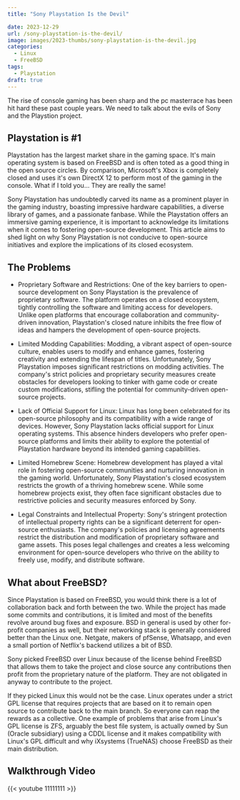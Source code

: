 ```yaml
---
title: "Sony Playstation Is the Devil"

date: 2023-12-29
url: /sony-playstation-is-the-devil/
image: images/2023-thumbs/sony-playstation-is-the-devil.jpg
categories:
  - Linux
  - FreeBSD
tags:
  - Playstation
draft: true
---
```

The rise of console gaming has been sharp and the pc masterrace has been hit hard these past couple years. We need to talk about the evils of Sony and the Playstion project.
<!--more-->

## Playstation is #1

Playstation has the largest market share in the gaming space. It's main operating system is based on FreeBSD and is often toted as a good thing in the open source circles. By comparison, Microsoft's Xbox is completely closed and uses it's own DirectX 12 to perform most of the gaming in the console. What if I told you... They are really the same!

Sony Playstation has undoubtedly carved its name as a prominent player in the gaming industry, boasting impressive hardware capabilities, a diverse library of games, and a passionate fanbase. While the Playstation offers an immersive gaming experience, it is important to acknowledge its limitations when it comes to fostering open-source development. This article aims to shed light on why Sony Playstation is not conducive to open-source initiatives and explore the implications of its closed ecosystem.

## The Problems

- Proprietary Software and Restrictions:
One of the key barriers to open-source development on Sony Playstation is the prevalence of proprietary software. The platform operates on a closed ecosystem, tightly controlling the software and limiting access for developers. Unlike open platforms that encourage collaboration and community-driven innovation, Playstation's closed nature inhibits the free flow of ideas and hampers the development of open-source projects.

- Limited Modding Capabilities:
Modding, a vibrant aspect of open-source culture, enables users to modify and enhance games, fostering creativity and extending the lifespan of titles. Unfortunately, Sony Playstation imposes significant restrictions on modding activities. The company's strict policies and proprietary security measures create obstacles for developers looking to tinker with game code or create custom modifications, stifling the potential for community-driven open-source projects.

- Lack of Official Support for Linux:
Linux has long been celebrated for its open-source philosophy and its compatibility with a wide range of devices. However, Sony Playstation lacks official support for Linux operating systems. This absence hinders developers who prefer open-source platforms and limits their ability to explore the potential of Playstation hardware beyond its intended gaming capabilities.

- Limited Homebrew Scene:
Homebrew development has played a vital role in fostering open-source communities and nurturing innovation in the gaming world. Unfortunately, Sony Playstation's closed ecosystem restricts the growth of a thriving homebrew scene. While some homebrew projects exist, they often face significant obstacles due to restrictive policies and security measures enforced by Sony.

- Legal Constraints and Intellectual Property:
Sony's stringent protection of intellectual property rights can be a significant deterrent for open-source enthusiasts. The company's policies and licensing agreements restrict the distribution and modification of proprietary software and game assets. This poses legal challenges and creates a less welcoming environment for open-source developers who thrive on the ability to freely use, modify, and distribute software.

## What about FreeBSD?

Since Playstation is based on FreeBSD, you would think there is a lot of collaboration back and forth between the two. While the project has made some commits and contributions, it is limited and most of the benefits revolve around bug fixes and exposure. BSD in general is used by other for-profit companies as well, but their networking stack is generally considered better than the Linux one. Netgate, makers of pfSense, Whatsapp, and even a small portion of Netflix's backend utilizes a bit of BSD. 

Sony picked FreeBSD over Linux because of the license behind FreeBSD that allows them to take the project and close source any contributions then profit from the proprietary nature of the platform. They are not obligated in anyway to contribute to the project.

If they picked Linux this would not be the case. Linux operates under a strict GPL license that requires projects that are based on it to remain open source to contribute back to the main branch. So everyone can reap the rewards as a collective. One example of problems that arise from Linux's GPL license is ZFS, arguably the best file system, is actually owned by Sun (Oracle subsidiary) using a CDDL license and it makes compatibility with Linux's GPL difficult and why iXsystems (TrueNAS) choose FreeBSD as their main distribution.

## Walkthrough Video

{{< youtube 11111111 >}}

